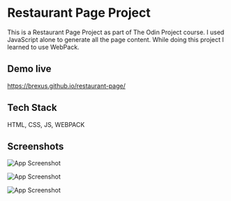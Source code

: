 
# Restaurant Page Project

This is a Restaurant Page Project as part of The Odin Project course.
I used JavaScript alone to generate all the page content.
While doing this project I learned to use WebPack.

## Demo live

https://brexus.github.io/restaurant-page/


## Tech Stack

HTML, CSS, JS, WEBPACK


## Screenshots

![App Screenshot](https://i.imgur.com/vljxIy5.png)

![App Screenshot](https://i.imgur.com/u6IMPWe.png)

![App Screenshot](https://i.imgur.com/bpcXeqz.png)


